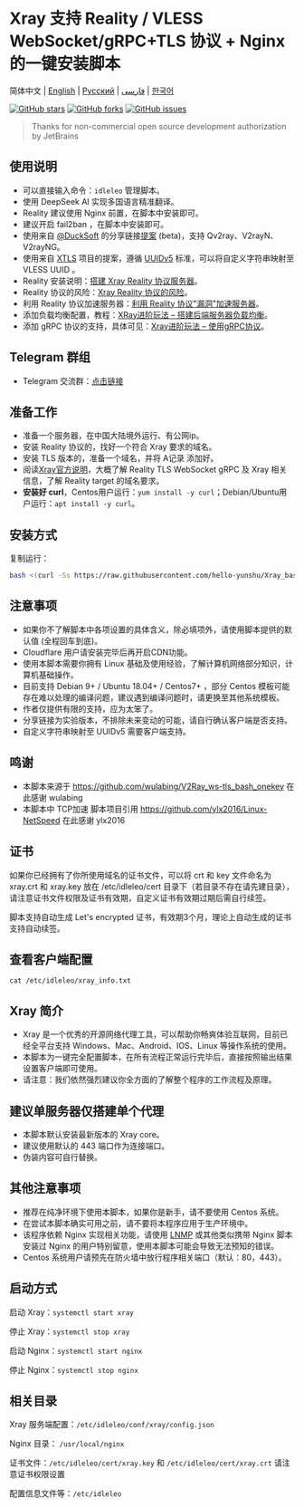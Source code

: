 # Xray 支持 Reality / VLESS WebSocket/gRPC+TLS 协议 + Nginx 的一键安装脚本

简体中文 | [English](/languages/en/README.md) | [Русский](/languages/ru/README.md) | [فارسی](/languages/fa/README.md) | [한국어](/languages/ko/README.md)

[![GitHub stars](https://img.shields.io/github/stars/hello-yunshu/Xray_bash_onekey?color=%230885ce)](https://github.com/hello-yunshu/Xray_bash_onekey/stargazers) [![GitHub forks](https://img.shields.io/github/forks/hello-yunshu/Xray_bash_onekey?color=%230885ce)](https://github.com/hello-yunshu/Xray_bash_onekey/network) [![GitHub issues](https://img.shields.io/github/issues/hello-yunshu/Xray_bash_onekey)](https://github.com/hello-yunshu/Xray_bash_onekey/issues)

> Thanks for non-commercial open source development authorization by JetBrains

## 使用说明

* 可以直接输入命令：`idleleo` 管理脚本。
* 使用 DeepSeek AI 实现多国语言精准翻译。
* Reality 建议使用 Nginx 前置，在脚本中安装即可。
* 建议开启 fail2ban ，在脚本中安装即可。
* 使用来自 [@DuckSoft](https://github.com/DuckSoft) 的分享链接[提案](https://github.com/XTLS/Xray-core/issues/91) (beta)，支持 Qv2ray、V2rayN、V2rayNG。
* 使用来自 [XTLS](https://github.com/XTLS/Xray-core/issues/158) 项目的提案，遵循 [UUIDv5](https://tools.ietf.org/html/rfc4122#section-4.3) 标准，可以将自定义字符串映射至 VLESS UUID 。
* Reality 安装说明：[搭建 Xray Reality 协议服务器](https://hey.run/archives/da-jian-xray-reality-xie-yi-fu-wu-qi)。
* Reality 协议的风险：[Xray Reality 协议的风险](https://hey.run/archives/reality-xie-yi-de-feng-xian)。
* 利用 Reality 协议加速服务器：[利用 Reality 协议"漏洞"加速服务器](https://hey.run/archives/use-reality)。
* 添加负载均衡配置，教程：[XRay进阶玩法 – 搭建后端服务器负载均衡](https://hey.run/archives/xrayjin-jie-wan-fa---da-jian-hou-duan-fu-wu-qi-fu-zai-jun-heng)。
* 添加 gRPC 协议的支持，具体可见：[Xray进阶玩法 – 使用gRPC协议](https://hey.run/archives/xrayjin-jie-wan-fa---shi-yong-grpcxie-yi)。

## Telegram 群组

* Telegram 交流群：[点击链接](https://t.me/+48VSqv7xIIFmZDZl)

## 准备工作

* 准备一个服务器，在中国大陆境外运行、有公网ip。
* 安装 Reality 协议的，找好一个符合 Xray 要求的域名。
* 安装 TLS 版本的，准备一个域名，并将 A记录 添加好。
* 阅读[Xray官方说明](https://xtls.github.io)，大概了解 Reality TLS WebSocket gRPC 及 Xray 相关信息，了解 Reality target 的域名要求。
* **安装好 curl**，Centos用户运行：`yum install -y curl`；Debian/Ubuntu用户运行：`apt install -y curl`。

## 安装方式

复制运行：

``` bash
bash <(curl -Ss https://raw.githubusercontent.com/hello-yunshu/Xray_bash_onekey/main/install.sh)
```

## 注意事项

* 如果你不了解脚本中各项设置的具体含义，除必填项外，请使用脚本提供的默认值 (全程回车到底)。
* Cloudflare 用户请安装完毕后再开启CDN功能。
* 使用本脚本需要你拥有 Linux 基础及使用经验，了解计算机网络部分知识，计算机基础操作。
* 目前支持 Debian 9+ / Ubuntu 18.04+ / Centos7+ ，部分 Centos 模板可能存在难以处理的编译问题，建议遇到编译问题时，请更换至其他系统模板。
* 作者仅提供有限的支持，应为太笨了。
* 分享链接为实验版本，不排除未来变动的可能，请自行确认客户端是否支持。
* 自定义字符串映射至 UUIDv5 需要客户端支持。

## 鸣谢

* 本脚本来源于 <https://github.com/wulabing/V2Ray_ws-tls_bash_onekey> 在此感谢 wulabing
* 本脚本中 TCP加速 脚本项目引用 <https://github.com/ylx2016/Linux-NetSpeed> 在此感谢 ylx2016

## 证书

如果你已经拥有了你所使用域名的证书文件，可以将 crt 和 key 文件命名为 xray.crt 和 xray.key 放在 /etc/idleleo/cert 目录下（若目录不存在请先建目录），请注意证书文件权限及证书有效期，自定义证书有效期过期后需自行续签。

脚本支持自动生成 Let's encrypted 证书，有效期3个月，理论上自动生成的证书支持自动续签。

## 查看客户端配置

`cat /etc/idleleo/xray_info.txt`

## Xray 简介

* Xray 是一个优秀的开源网络代理工具，可以帮助你畅爽体验互联网，目前已经全平台支持 Windows、Mac、Android、IOS、Linux 等操作系统的使用。
* 本脚本为一键完全配置脚本，在所有流程正常运行完毕后，直接按照输出结果设置客户端即可使用。
* 请注意：我们依然强烈建议你全方面的了解整个程序的工作流程及原理。

## 建议单服务器仅搭建单个代理

* 本脚本默认安装最新版本的 Xray core。
* 建议使用默认的 443 端口作为连接端口。
* 伪装内容可自行替换。

## 其他注意事项

* 推荐在纯净环境下使用本脚本，如果你是新手，请不要使用 Centos 系统。
* 在尝试本脚本确实可用之前，请不要将本程序应用于生产环境中。
* 该程序依赖 Nginx 实现相关功能，请使用 [LNMP](https://lnmp.org) 或其他类似携带 Nginx 脚本安装过 Nginx 的用户特别留意，使用本脚本可能会导致无法预知的错误。
* Centos 系统用户请预先在防火墙中放行程序相关端口（默认：80，443）。

## 启动方式

启动 Xray：`systemctl start xray`

停止 Xray：`systemctl stop xray`

启动 Nginx：`systemctl start nginx`

停止 Nginx：`systemctl stop nginx`

## 相关目录

Xray 服务端配置：`/etc/idleleo/conf/xray/config.json`

Nginx 目录： `/usr/local/nginx`

证书文件：`/etc/idleleo/cert/xray.key` 和 `/etc/idleleo/cert/xray.crt` 请注意证书权限设置

配置信息文件等：`/etc/idleleo`
